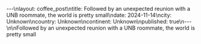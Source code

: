 ---\nlayout: coffee_post\ntitle: Followed by an unexpected reunion with a UNB roommate, the world is pretty small\ndate: 2024-11-14\ncity: Unknown\ncountry: Unknown\ncontinent: Unknown\npublished: true\n---\n\nFollowed by an unexpected reunion with a UNB roommate, the world is pretty small